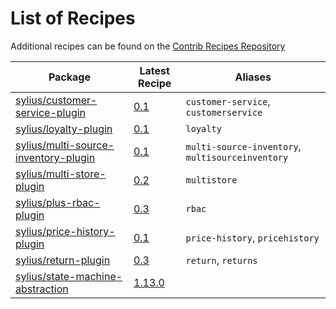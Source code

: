 # List of Recipes

Additional recipes can be found on the [Contrib Recipes Repository](https://github.com/symfony/recipes-contrib/blob/flex/main/RECIPES.md)

| Package | Latest Recipe | Aliases |
| --- | --- | --- |
| [sylius/customer-service-plugin](https://packagist.org/packages/sylius/customer-service-plugin) | [0.1](sylius/customer-service-plugin/0.1) | `customer-service`, `customerservice` |
| [sylius/loyalty-plugin](https://packagist.org/packages/sylius/loyalty-plugin) | [0.1](sylius/loyalty-plugin/0.1) | `loyalty` |
| [sylius/multi-source-inventory-plugin](https://packagist.org/packages/sylius/multi-source-inventory-plugin) | [0.1](sylius/multi-source-inventory-plugin/0.1) | `multi-source-inventory`, `multisourceinventory` |
| [sylius/multi-store-plugin](https://packagist.org/packages/sylius/multi-store-plugin) | [0.2](sylius/multi-store-plugin/0.2) | `multistore` |
| [sylius/plus-rbac-plugin](https://packagist.org/packages/sylius/plus-rbac-plugin) | [0.3](sylius/plus-rbac-plugin/0.3) | `rbac` |
| [sylius/price-history-plugin](https://packagist.org/packages/sylius/price-history-plugin) | [0.1](sylius/price-history-plugin/0.1) | `price-history`, `pricehistory` |
| [sylius/return-plugin](https://packagist.org/packages/sylius/return-plugin) | [0.3](sylius/return-plugin/0.3) | `return`, `returns` |
| [sylius/state-machine-abstraction](https://packagist.org/packages/sylius/state-machine-abstraction) | [1.13.0](sylius/state-machine-abstraction/1.13.0) |  |